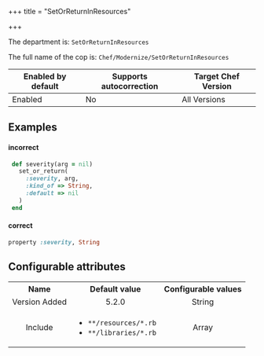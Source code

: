 +++
title = "SetOrReturnInResources"

+++

<!-- This content is automatically generated. See https://github.com/chef/chef-web-docs/blob/main/generated/README.md -->

The department is: `SetOrReturnInResources`

The full name of the cop is: `Chef/Modernize/SetOrReturnInResources`

| Enabled by default | Supports autocorrection | Target Chef Version |
| --- | --- | --- |
| Enabled | No | All Versions |

## Examples


#### incorrect

```ruby
 def severity(arg = nil)
   set_or_return(
     :severity, arg,
     :kind_of => String,
     :default => nil
   )
 end
```

#### correct

```ruby
property :severity, String
```

## Configurable attributes

<table>
<tbody><tr>
<th>Name</th>
<th>Default value</th>
<th>Configurable values</th>
</tr>
<tr>
<td style="text-align:center">Version Added</td>
<td style="text-align:center">5.2.0</td>
<td style="text-align:center">String</td>
</tr>
<tr><td style="text-align:center">Include</td>
<td style="text-align:center"><ul>
<li><code>**/resources/*.rb</code></li>
<li><code>**/libraries/*.rb</code></li>
</ul>
</td>
<td style="text-align:center">Array</td>
</tr></tbody></table>
